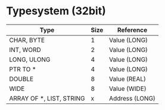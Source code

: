 # Typesystem (32bit) 

Type                           | Size      | Reference
-------------------------------|-----------|-----------------
CHAR, BYTE                     | 1         | Value   (LONG)
INT, WORD                      | 2         | Value   (LONG)
LONG, ULONG                    | 4         | Value   (LONG)
PTR TO *                       | 4         | Value   (LONG)
DOUBLE                         | 8         | Value   (REAL)
WIDE                           | 8         | Value   (WIDE)
ARRAY OF *, LIST, STRING       | x         | Address (LONG)
